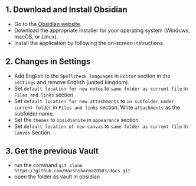 ## 1. **Download and Install Obsidian**

- Go to the [Obsidian website](https://obsidian.md/).
- Download the appropriate installer for your operating system (Windows, macOS, or Linux).
- Install the application by following the on-screen instructions.
## 2. Changes in Settings

- Add English to the `Spellcheck languages` in  `Editor` section in the `settings` and remove English (united kingdom).
- Set `default location for new notes` to `same folder as current file` in `Files and links` section.
- Set `default location for new attachments` to `in subfolder under current folder` in `Files and links` section. Write `attachments` as the subfolder name.
- Set the `themes` to `obsidianite` in `appearance` section.
- Set `default location of new canvas` to `same folder as current file` in `Canvas` Section.
## 3. Get the previous Vault

- run the command `git clone https://github.com/HarshSharma20503/docs.git`
- open the folder as vault in obsidian